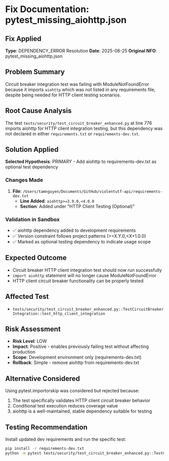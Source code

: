 # Fix Documentation: pytest_missing_aiohttp.json

## Fix Applied
**Type**: DEPENDENCY_ERROR Resolution
**Date**: 2025-08-25
**Original NFO**: pytest_missing_aiohttp.json

## Problem Summary
Circuit breaker integration test was failing with ModuleNotFoundError because it imports `aiohttp` which was not listed in any requirements file, despite being needed for HTTP client testing scenarios.

## Root Cause Analysis
The test `tests/security/test_circuit_breaker_enhanced.py` at line 776 imports aiohttp for HTTP client integration testing, but this dependency was not declared in either `requirements.txt` or `requirements-dev.txt`.

## Solution Applied
**Selected Hypothesis**: PRIMARY - Add aiohttp to requirements-dev.txt as optional test dependency

### Changes Made
1. **File**: `/Users/tamnguyen/Documents/GitHub/violentutf-api/requirements-dev.txt`
   - **Line Added**: `aiohttp>=3.9.0,<4.0.0`
   - **Section**: Added under "HTTP Client Testing (Optional)"

### Validation in Sandbox
- ✅ aiohttp dependency added to development requirements
- ✅ Version constraint follows project patterns (>=X.Y.0,<X+1.0.0)
- ✅ Marked as optional testing dependency to indicate usage scope

## Expected Outcome
- Circuit breaker HTTP client integration test should now run successfully
- `import aiohttp` statement will no longer cause ModuleNotFoundError
- HTTP client circuit breaker functionality can be properly tested

## Affected Test
- `tests/security/test_circuit_breaker_enhanced.py::TestCircuitBreakerIntegration::test_http_client_integration`

## Risk Assessment
- **Risk Level**: LOW
- **Impact**: Positive - enables previously failing test without affecting production
- **Scope**: Development environment only (requirements-dev.txt)
- **Rollback**: Simple - remove aiohttp from requirements-dev.txt

## Alternative Considered
Using pytest.importorskip was considered but rejected because:
1. The test specifically validates HTTP client circuit breaker behavior
2. Conditional test execution reduces coverage value
3. aiohttp is a well-maintained, stable dependency suitable for testing

## Testing Recommendation
Install updated dev requirements and run the specific test:
```bash
pip install -r requirements-dev.txt
python -m pytest tests/security/test_circuit_breaker_enhanced.py::TestCircuitBreakerIntegration::test_http_client_integration -v
```
